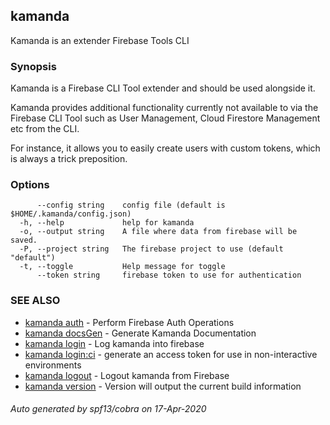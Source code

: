 ## kamanda

Kamanda is an extender Firebase Tools CLI

### Synopsis

Kamanda is a  Firebase CLI Tool extender and should be used alongside it. 

Kamanda provides additional functionality currently not available to via the 
Firebase CLI Tool such as User Management, Cloud Firestore Management etc from the CLI.

For instance, it allows you to easily create users with custom tokens, 
which is always a trick preposition.

### Options

```
      --config string    config file (default is $HOME/.kamanda/config.json)
  -h, --help             help for kamanda
  -o, --output string    A file where data from firebase will be saved.
  -P, --project string   The firebase project to use (default "default")
  -t, --toggle           Help message for toggle
      --token string     firebase token to use for authentication
```

### SEE ALSO

* [kamanda auth](kamanda_auth.md)	 - Perform Firebase Auth Operations
* [kamanda docsGen](kamanda_docsGen.md)	 - Generate Kamanda Documentation
* [kamanda login](kamanda_login.md)	 - Log kamanda into firebase
* [kamanda login:ci](kamanda_login:ci.md)	 - generate an access token for use in non-interactive environments
* [kamanda logout](kamanda_logout.md)	 - Logout kamanda from Firebase
* [kamanda version](kamanda_version.md)	 - Version will output the current build information

###### Auto generated by spf13/cobra on 17-Apr-2020
